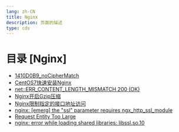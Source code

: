 ```yaml
---
lang: zh-CN  
title: Nginx  
description: 页面的描述    
type: cds
---
```



# 目录 [Nginx]

[dir.start]: <>

- [1410D0B9_noCipherMatch](1410D0B9_noCipherMatch.md)  
- [CentOS7快速安装Nginx](CentOS7快速安装Nginx.md)  
- [net::ERR_CONTENT_LENGTH_MISMATCH 200 (OK)](ERR_CONTENT_LENGTH_MISMATCH200.md)  
- [Nginx开启Gzip压缩](Nginx开启Gzip压缩.md)  
- [Nginx限制指定的接口地址访问](Nginx限制指定的接口地址访问.md)  
- [nginx: [emerg] the "ssl" parameter requires ngx_http_ssl_module](Ngx_http_ssl_module.md)  
- [Request Entity Too Large](RequestEntityTooLarge.md)  
- [nginx: error while loading shared libraries: libssl.so.10](error_libsslso.md)  

[dir.end]: <>

<AdsbyGoogle slot="7889564278" layout="in-article"/>

<Comment></Comment>
